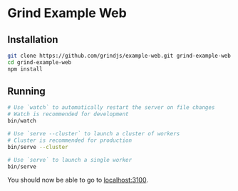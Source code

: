 # Grind Example Web

## Installation

```bash
git clone https://github.com/grindjs/example-web.git grind-example-web
cd grind-example-web
npm install
```

## Running

```bash
# Use `watch` to automatically restart the server on file changes
# Watch is recommended for development
bin/watch

# Use `serve --cluster` to launch a cluster of workers
# Cluster is recommended for production
bin/serve --cluster

# Use `serve` to launch a single worker
bin/serve
```

You should now be able to go to [localhost:3100](http://localhost:3100).
